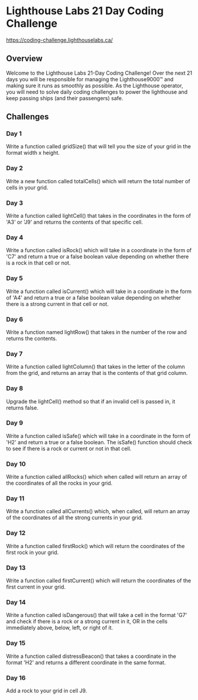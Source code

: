 # Lighthouse Labs 21 Day Coding Challenge

https://coding-challenge.lighthouselabs.ca/

## Overview

Welcome to the Lighthouse Labs 21-Day Coding Challenge! Over the next 21 days you will be responsible for managing the Lighthouse9000™ and making sure it runs as smoothly as possible. As the Lighthouse operator, you will need to solve daily coding challenges to power the lighthouse and keep passing ships (and their passengers) safe.

## Challenges

### Day 1

Write a function called gridSize() that will tell you the size of your grid in the format width x height.

### Day 2

Write a new function called totalCells() which will return the total number of cells in your grid.

### Day 3

Write a function called lightCell() that takes in the coordinates in the form of 'A3' or 'J9' and returns the contents of that specific cell.

### Day 4

Write a function called isRock() which will take in a coordinate in the form of 'C7' and return a true or a false boolean value depending on whether there is a rock in that cell or not.

### Day 5

Write a function called isCurrent() which will take in a coordinate in the form of 'A4' and return a true or a false boolean value depending on whether there is a strong current in that cell or not.

### Day 6

Write a function named lightRow() that takes in the number of the row and returns the contents.

### Day 7

Write a function called lightColumn() that takes in the letter of the column from the grid, and returns an array that is the contents of that grid column.

### Day 8

Upgrade the lightCell() method so that if an invalid cell is passed in, it returns false.

### Day 9

Write a function called isSafe() which will take in a coordinate in the form of 'H2' and return a true or a false boolean. The isSafe() function should check to see if there is a rock or current or not in that cell.

### Day 10

Write a function called allRocks() which when called will return an array of the coordinates of all the rocks in your grid.

### Day 11

Write a function called allCurrents() which, when called, will return an array of the coordinates of all the strong currents in your grid.

### Day 12

Write a function called firstRock() which will return the coordinates of the first rock in your grid.

### Day 13

Write a function called firstCurrent() which will return the coordinates of the first current in your grid.

### Day 14

Write a function called isDangerous() that will take a cell in the format 'G7' and check if there is a rock or a strong current in it, OR in the cells immediately above, below, left, or right of it.

### Day 15

Write a function called distressBeacon() that takes a coordinate in the format 'H2' and returns a different coordinate in the same format.

### Day 16

Add a rock to your grid in cell J9.